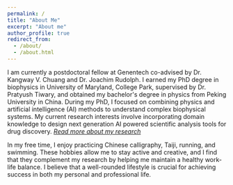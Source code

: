 ```yaml
---
permalink: /
title: "About Me"
excerpt: "About me"
author_profile: true
redirect_from: 
  - /about/
  - /about.html
---
```


I am currently a postdoctoral fellow at Genentech co-advised by Dr. Kangway V. Chuang and Dr. Joachim Rudolph. I earned my PhD degree in biophysics in University of Maryland, College Park, supervised by Dr. Pratyush Tiwary, and obtained my bachelor's degree in physics from Peking University in China. During my PhD, I focused on combining physics and artificial intelligence (AI) methods to understand complex biophysical systems. My current research interests involve incorporating domain knowledge to design next generation AI powered scientific analysis tools for drug discovery. [*Read more about my research*](/research/)

In my free time, I enjoy practicing Chinese calligraphy, Taiji, running, and swimming. These hobbies allow me to stay active and creative, and I find that they complement my research by helping me maintain a healthy work-life balance. I believe that a well-rounded lifestyle is crucial for achieving success in both my personal and professional life.
